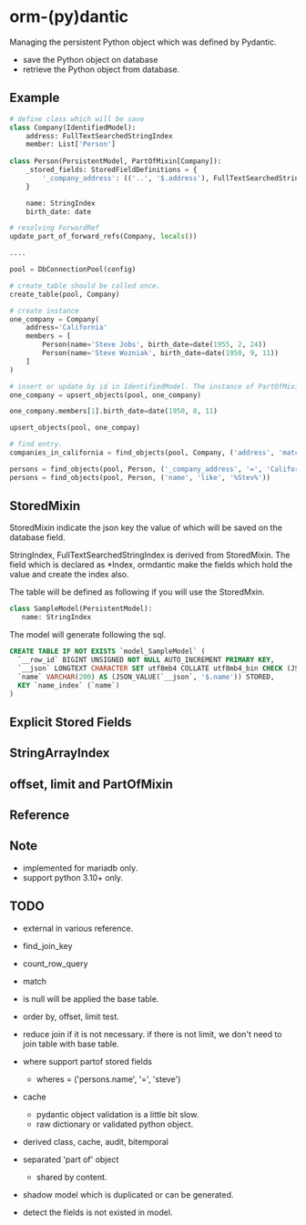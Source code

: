 # orm-(py)dantic

Managing the persistent Python object which was defined by Pydantic. 

 * save the Python object on database 
 * retrieve the Python object from database.


## Example

``` python
# define class which will be save
class Company(IdentifiedModel):
    address: FullTextSearchedStringIndex
    member: List['Person']
    
class Person(PersistentModel, PartOfMixin[Company]):
    _stored_fields: StoredFieldDefinitions = {
        '_company_address': (('..', '$.address'), FullTextSearchedStringIndex)
    }

    name: StringIndex
    birth_date: date

# resolving ForwardRef 
update_part_of_forward_refs(Company, locals())

....

pool = DbConnectionPool(config)

# create_table should be called once.
create_table(pool, Company)

# create instance
one_company = Company(
    address='California'
    members = [
        Person(name='Steve Jobs', birth_date=date(1955, 2, 24))
        Person(name='Steve Wozniak', birth_date=date(1950, 9, 11))
    ]
)

# insert or update by id in IdentifiedModel. The instance of PartOfMixin could not be saved directly.
one_company = upsert_objects(pool, one_company)

one_company.members[1].birth_date=date(1950, 8, 11)

upsert_objects(pool, one_compay)

# find entry.
companies_in_california = find_objects(pool, Company, ('address', 'match', '+California'))

persons = find_objects(pool, Person, ('_company_address', '=', 'California'))
persons = find_objects(pool, Person, ('name', 'like', '%Stev%'))

```

## StoredMixin
StoredMixin indicate the json key the value of which will be saved on the database field.

StringIndex, FullTextSearchedStringIndex is derived from StoredMixin. 
The field which is declared as \*Index, ormdantic make the fields which hold the value and create the index also.

The table will be defined as following if you will use the StoredMxin.

``` python
class SampleModel(PersistentModel):
   name: StringIndex
```

The model will generate following the sql.

``` sql
CREATE TABLE IF NOT EXISTS `model_SampleModel` (
  `__row_id` BIGINT UNSIGNED NOT NULL AUTO_INCREMENT PRIMARY KEY,
  `__json` LONGTEXT CHARACTER SET utf8mb4 COLLATE utf8mb4_bin CHECK (JSON_VALID(`__json`)),
  `name` VARCHAR(200) AS (JSON_VALUE(`__json`, '$.name')) STORED,  
  KEY `name_index` (`name`)
)
```

## Explicit Stored Fields

## StringArrayIndex

## offset, limit and PartOfMixin

## Reference 
## Note
 * implemented for mariadb only.
 * support python 3.10+ only.

## TODO
 * external in various reference.
  * find_join_key
  * count_row_query 
  * match 
  * is null will be applied the base table.

 * order by, offset, limit test.

 * reduce join if it is not necessary.
   if there is not limit, we don't need to join table with base table.

 * where support partof stored fields
   - wheres = ('persons.name', '=', 'steve')

 * cache
   - pydantic object validation is a little bit slow.
   - raw dictionary or validated python object.

 * derived class, cache, audit, bitemporal

 * separated 'part of' object
   - shared by content. 

 * shadow model which is duplicated or can be generated.

  * detect the fields is not existed in model.

